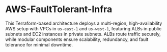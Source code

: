 # AWS-FaultTolerant-Infra
This Terraform-based architecture deploys a multi-region, high-availability AWS setup with VPCs in `us-east-1` and `us-west-1`, featuring ALBs in public subnets and EC2 instances in private subnets. ALBs route traffic securely, while modular components ensure scalability, redundancy, and fault tolerance for minimal downtime.
